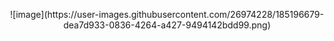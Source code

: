 <p align="center">
![image](https://user-images.githubusercontent.com/26974228/185196679-dea7d933-0836-4264-a427-9494142bdd99.png)
</p>
